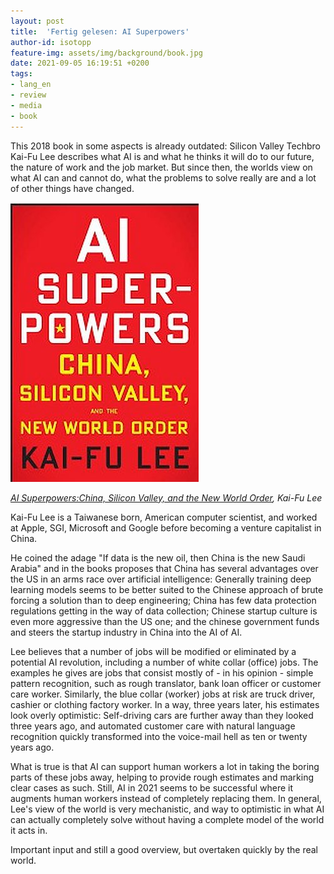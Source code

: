 ```yaml
---
layout: post
title:  'Fertig gelesen: AI Superpowers'
author-id: isotopp
feature-img: assets/img/background/book.jpg
date: 2021-09-05 16:19:51 +0200
tags:
- lang_en
- review
- media
- book
---
```


This 2018 book in some aspects is already outdated: Silicon Valley Techbro Kai-Fu Lee describes what AI is and what he thinks it will do to our future, the nature of work and the job market.
But since then, the worlds view on what AI can and cannot do, what the problems to solve really are and a lot of other things have changed. 

[![](/uploads/2021/09/ai-superpowers.jpg)](https://www.amazon.de/AI-Superpowers-Silicon-Valley-English-ebook/dp/B0795DNWCF)

*[AI Superpowers:China, Silicon Valley, and the New World Order](https://www.amazon.de/AI-Superpowers-Silicon-Valley-English-ebook/dp/B0795DNWCF), Kai-Fu Lee*

Kai-Fu Lee is a Taiwanese born, American computer scientist, and worked at Apple, SGI, Microsoft and Google before becoming a venture capitalist in China.

He coined the adage "If data is the new oil, then China is the new Saudi Arabia" and in the books proposes that China has several advantages over the US in an arms race over artificial intelligence:
Generally training deep learning models seems to be better suited to the Chinese approach of brute forcing a solution than to deep engineering;
China has few data protection regulations getting in the way of data collection;
Chinese startup culture is even more aggressive than the US one; and
the chinese government funds and steers the startup industry in China into the AI of AI.

Lee believes that a number of jobs will be modified or eliminated by a potential AI revolution, including a number of white collar (office) jobs.
The examples he gives are jobs that consist mostly of - in his opinion - simple pattern recognition, such as rough translator, bank loan officer or customer care worker.
Similarly, the blue collar (worker) jobs at risk are truck driver, cashier or clothing factory worker.
In a way, three years later, his estimates look overly optimistic:
Self-driving cars are further away than they looked three years ago, and automated customer care with natural language recognition quickly transformed into the voice-mail hell as ten or twenty years ago.

What is true is that AI can support human workers a lot in taking the boring parts of these jobs away, helping to provide rough estimates and marking clear cases as such.
Still, AI in 2021 seems to be successful where it augments human workers instead of completely replacing them.
In general, Lee's view of the world is very mechanistic, and way to optimistic in what AI can actually completely solve without having a complete model of the world it acts in.

Important input and still a good overview, but overtaken quickly by the real world.
